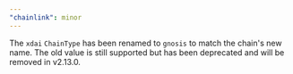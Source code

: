 ```yaml
---
"chainlink": minor
---
```


The `xdai` `ChainType` has been renamed to `gnosis` to match the chain's new name. The old value is still supported but has been deprecated and will be removed in v2.13.0.
